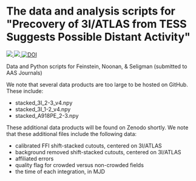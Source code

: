 # The data and analysis scripts for "Precovery of 3I/ATLAS from TESS Suggests Possible Distant Activity"

<a href="https://adina.feinste.in/files/2507.21967v1.pdf"><img src="https://img.shields.io/badge/current_manuscript-2a9d8f.svg?style=flat"/>
<a href="https://adina.feinste.in/files/atlas_tess.pdf"><img src="https://img.shields.io/badge/revised_manuscript-e76f51.svg?style=flat"/>
<a href="https://adina.feinste.in/files/2507.21967v1.pdf"><img src="https://zenodo.org/badge/DOI/10.5281/zenodo.2597620.svg?colorB=3C0650" alt="DOI"></a>


Data and Python scripts for Feinstein, Noonan, & Seligman (submitted to AAS Journals)

We note that several data products are too large to be hosted on GitHub. These include:
- stacked_3I_2-3_v4.npy
- stacked_3I_1-2_v4.npy
- stacked_A918PE_2-3.npy

These additional data products will be found on Zenodo shortly. We note that these additional files include the following data:

- calibrated FFI shift-stacked cutouts, centered on 3I/ATLAS
- background removed shift-stacked cutouts, centered on 3I/ATLAS
- affiliated errors
- quality flag for crowded versus non-crowded fields
- the time of each integration, in MJD
